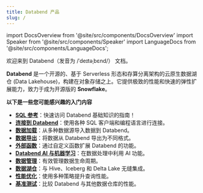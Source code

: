 ```yaml
---
title: Databend 产品
slug: /
---
```


import DocsOverview from '@site/src/components/DocsOverview'
import Speaker from '@site/src/components/Speaker'
import LanguageDocs from '@site/src/components/LanguageDocs';

欢迎来到 Databend（发音为 /ˈdeɪtəˌbɛnd/）<Speaker /> 文档。

**Databend** 是一个开源的、基于 Serverless 形态和存算分离架构的云原生数据湖仓 (Data Lakehouse)，构建在对象存储之上。它提供极致的性能和快速的弹性扩展能力，致力于成为开源版的 **Snowflake**。

<DocsOverview />

**以下是一些您可能感兴趣的入门内容**

- **[SQL 参考](/sql)**：快速访问 Databend 基础知识的指南！
- **[连接到 Databend](/guides/sql-clients)**：使用各种 SQL 客户端和编程语言进行连接。
- **[数据加载](/guides/load-data)**：从多种数据源导入数据到 Databend。
- **[数据导出](/guides/unload-data)**：将数据从 Databend 导出为不同格式。
- **[外部函数](/guides/query/external-function)**：通过自定义函数扩展 Databend 的功能。
- **[Databend AI 与机器学习](/guides/ai-functions)**：在数据处理中利用 AI 功能。
- **[数据管理](/guides/data-management)**：有效管理数据生命周期。
- **[数据湖仓](/guides/access-data-lake)**：与 Hive、Iceberg 和 Delta Lake 无缝集成。
- **[性能优化](/guides/performance)**：使用多种策略提升查询性能。
- **[基准测试](/guides/benchmark)**：比较 Databend 与其他数据仓库的性能。